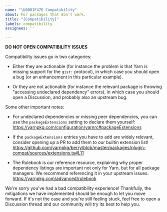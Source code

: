 ```yaml
---
name: "\U0001F47E Compatibility"
about: For packages that don't work.
title: "[Compatibility]"
labels: compatibility
assignees: ''

---
```


**DO NOT OPEN COMPATIBILITY ISSUES**

Compatibility issues go in two categories:

- Either they are actionable (for instance the problem is that Yarn is missing support for
  the `gist:` protocol), in which case you should open a bug (or an enhancement in this
  particular example).

- Or they are not actionable (for instance the relevant package is throwing "accessing
  undeclared dependency" errors), in which case you should open a Discussion, and probably
  also an upstream bug.

Some other important notes:

- For undeclared dependencies or missing peer dependencies, you can use the `packageExtensions`
  setting to declare them yourself:
  https://yarnpkg.com/configuration/yarnrc#packageExtensions

- If the `packageExtensions` entries you have to add are widely relevant, consider opening up a
  PR to add them to our builtin extension list!
  https://github.com/yarnpkg/berry/blob/master/packages/plugin-compat/sources/extensions.ts#L11

- The Rulebook is our reference resource, explaining why proper dependency listings are important
  not only for Yarn, but for all package managers. We recommend referencing it in your upstream issues.
  https://yarnpkg.com/advanced/rulebook

We're sorry you've had a bad compatibility experience! Thankfully, the mitigations we have implemented
should be enough to let you move forward. If it's not the case and you're still feeling stuck, feel
free to open a Discussion thread and our community will try its best to help you.
